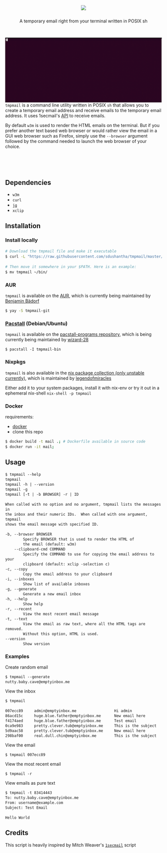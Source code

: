 <h1 align="center">
  <img src="images/logo.png">
</h1>
<p align="center"> A temporary email right from your terminal written in POSIX sh</p><br>

<img src="images/demo.gif" align="right"> `tmpmail` is a command line utility written in POSIX `sh` that allows you to create a temporary email address
and receive emails to the temporary email address. It uses 1secmail's [API](https://www.1secmail.com/api/)
to receive emails.

By default `w3m` is used to render the HTML emails on the terminal.
But if you prefer another text based web browser or would rather view the email in a GUI web browser such as Firefox, simply
use the `--browser` argument followed by the command needed to launch the web browser of your choice.

<br>
<br>
<br>

## Dependencies
- `w3m`
- `curl`
- [`jq`](https://github.com/stedolan/jq)
- `xclip`

## Installation
### Install locally

```bash
# Download the tmpmail file and make it executable
$ curl -L "https://raw.githubusercontent.com/sdushantha/tmpmail/master/tmpmail" > tmpmail && chmod +x tmpmail

# Then move it somewhere in your $PATH. Here is an example:
$ mv tmpmail ~/bin/
```

### AUR
`tmpmail` is available on the [AUR](https://aur.archlinux.org/packages/tmpmail-git/), which is currently being maintained by [Benjamin Bädorf](https://github.com/b12f)

```bash
$ yay -S tmpmail-git
```

### [Pacstall](https://github.com/pacstall/pacstall) (Debian/Ubuntu)
`tmpmail` is available on the [pacstall-programs repository](https://github.com/pacstall/pacstall-programs/blob/master/packages/tmpmail-bin/tmpmail-bin.pacscript), which is being currently being maintained by [wizard-28](https://github.com/wizard-28)

```
$ pacstall -I tmpmail-bin
```

### Nixpkgs
`tmpmail` is also available in the [nix package collection (only unstable currently)](https://search.nixos.org/packages?channel=unstable&show=tmpmail&from=0&size=50&sort=relevance&query=tmpmail), which is maintained by [legendofmiracles](https://github.com/legendofmiracles)

Either add it to your system packages, install it with nix-env or try it out in a ephemeral nix-shell `nix-shell -p tmpmail`

### Docker

requirements:
 - [docker](https://www.docker.com/)
 - clone this repo

```bash                                                                                        
$ docker build -t mail .; # Dockerfile available in source code
$ docker run -it mail;
```   

## Usage
```console
$ tmpmail --help
tmpmail
tmpmail -h | --version
tmpmail -g 
tmpmail [-t | -b BROWSER] -r | ID

When called with no option and no argument, tmpmail lists the messages in
the inbox and their numeric IDs.  When called with one argument, tmpmail
shows the email message with specified ID.

-b, --browser BROWSER
        Specify BROWSER that is used to render the HTML of
        the email (default: w3m)
    --clipboard-cmd COMMAND
        Specify the COMMAND to use for copying the email address to your
        clipboard (default: xclip -selection c)
-c, --copy
        Copy the email address to your clipboard
-i, --inboxes
        Show list of available inboxes
-g, --generate 
        Generate a new email inbox        
-h, --help
        Show help
-r, --recent
        View the most recent email message
-t, --text
        View the email as raw text, where all the HTML tags are removed.
        Without this option, HTML is used.
--version
        Show version
```

### Examples
Create random email
```console
$ tmpmail --generate
nutty.baby.cave@emptyinbox.me
```
View the inbox
```console
$ tmpmail

007ecc89     admin@emptyinbox.me                 Hi admin
86acd15c     huge.blue.father@emptyinbox.me      New email here
f4174aed     huge.blue.father@emptyinbox.me      Test email
0ca9e983     pretty.clever.tub@emptyinbox.me     This is the subject
5d9aac58     pretty.clever.tub@emptyinbox.me     New email here
298baf00     real.dull.chin@emptyinbox.me        This is the subject

```

View the email
```console
$ tmpmail 007ecc89
```

View the most recent email
```console
$ tmpmail -r
```

View emails as pure text
```console
$ tmpmail -t 83414443
To: nutty.baby.cave@emptyinbox.me
From: username@example.com
Subject: Test Email

Hello World
```

## Credits
This script is heavily inspired by Mitch Weaver's [`1secmail`](https://github.com/mitchweaver/bin/blob/master/OLD/1secmail) script
